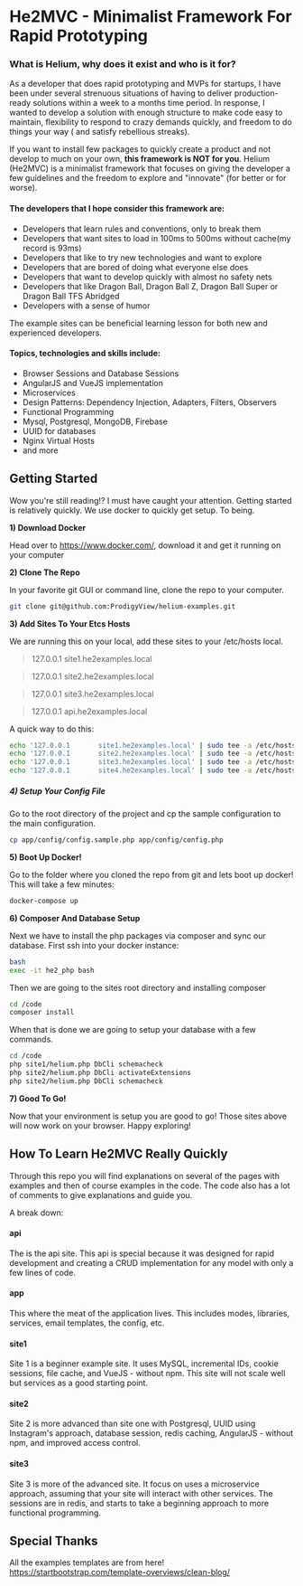 # He2MVC - Minimalist Framework For Rapid Prototyping
### What is Helium, why does it exist and who is it for?

As a  developer that does rapid prototyping and MVPs for startups, I have been under several strenuous situations of having to deliver production-ready solutions within a week to a months time period. In response, I wanted to develop a solution with enough structure to make code easy to maintain, flexibility to respond to crazy demands quickly, and freedom to do things your way ( and satisfy rebellious streaks).

If you want to install few packages to quickly create a product and not develop to much on your own, **this framework is NOT for you**. Helium (He2MVC) is a minimalist framework that focuses on giving the developer a few guidelines and the freedom to explore and "innovate" (for better or for worse). 

#### The developers that I hope consider this framework are:
- Developers that learn rules and conventions, only to break them
- Developers that want sites to load in 100ms to 500ms without cache(my record is 93ms)
- Developers that like to try new technologies and want to explore
- Developers that are bored of doing what everyone else does
- Developers that want to develop quickly with almost no safety nets
- Developers that like Dragon Ball, Dragon Ball Z, Dragon Ball Super or Dragon Ball TFS Abridged
- Developers with a sense of humor

The example sites can be beneficial learning lesson for both new and experienced developers.
#### Topics, technologies and skills include:
- Browser Sessions and Database Sessions
- AngularJS and VueJS implementation
- Microservices
- Design Patterns: Dependency Injection, Adapters, Filters, Observers
- Functional Programming
- Mysql, Postgresql, MongoDB, Firebase
- UUID for databases
- Nginx Virtual Hosts
- and more

## Getting Started
Wow you're still reading!? I must have caught your attention. Getting started is relatively quickly. We use docker to quickly get setup. To being.

**1) Download Docker**

Head over to https://www.docker.com/, download it and get it running on your computer

**2) Clone The Repo**

In your favorite git GUI or command line, clone the repo to your computer.
```bash
git clone git@github.com:ProdigyView/helium-examples.git
```

**3) Add Sites To Your Etcs Hosts**

We are running this on your local, add these sites to your /etc/hosts local.
> 127.0.0.1       site1.he2examples.local

> 127.0.0.1       site2.he2examples.local

> 127.0.0.1       site3.he2examples.local

> 127.0.0.1       api.he2examples.local

A quick way to do this:
```bash
echo '127.0.0.1       site1.he2examples.local' | sudo tee -a /etc/hosts
echo '127.0.0.1       site2.he2examples.local' | sudo tee -a /etc/hosts
echo '127.0.0.1       site3.he2examples.local' | sudo tee -a /etc/hosts
echo '127.0.0.1       site4.he2examples.local' | sudo tee -a /etc/hosts
```

##### 4) Setup Your Config File

Go to the root directory of the project and cp the sample configuration to the main configuration.
```bash
cp app/config/config.sample.php app/config/config.php
```

**5) Boot Up Docker!**

Go to the folder where you cloned the repo from git and lets boot up docker! This will take a few minutes:
```bash
docker-compose up
```

**6) Composer And Database Setup**

Next we have to install the php packages via composer and sync our database. First ssh into your docker instance:
```bash
bash
exec -it he2_php bash
```
Then we are going to the sites root directory and installing composer
```bash
cd /code
composer install
```
When that is done we are going to setup your database with a few commands.
```bash
cd /code
php site1/helium.php DbCli schemacheck
php site2/helium.php DbCli activateExtensions
php site2/helium.php DbCli schemacheck
```

**7) Good To Go!**

Now that your environment is setup you are good to go! Those sites above will now work on your browser. Happy exploring!

## How To Learn He2MVC Really Quickly
Through this repo you will find explanations on several of the pages with examples and then of course examples in the code. The code also has a lot of comments to give explanations and guide you. 

A break down:

#### api
The is the api site. This api is special because it was designed for rapid development and creating a CRUD implementation for any model with only a few lines of code.

#### app
This where the meat of the application lives. This includes modes, libraries, services, email templates, the config, etc.

#### site1
Site 1 is a beginner example site. It uses MySQL, incremental IDs, cookie sessions, file cache, and VueJS - without npm. This site will not scale well but services as a good starting point.

#### site2
Site 2 is more advanced than site one with Postgresql, UUID using Instagram's approach, database session, redis caching, AngularJS - without npm, and improved access control.

#### site3
Site 3 is more of the advanced site. It focus on uses a microservice approach, assuming that your site will interact with other services. The sessions are in redis, and starts to take a beginning approach to more functional programming.

## Special Thanks
All the examples templates are from here!
https://startbootstrap.com/template-overviews/clean-blog/